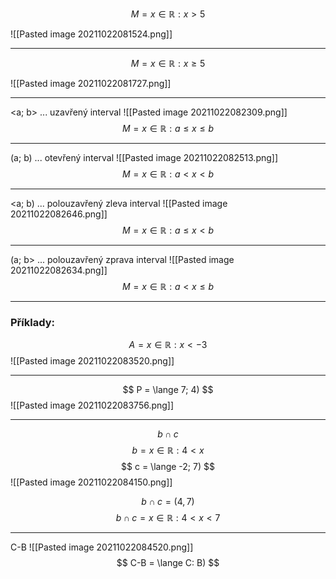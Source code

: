 $$ M = {x \in \mathbb{R}: x > 5} $$ 

![[Pasted image 20211022081524.png]]

---

$$ M = {x \in \mathbb{R}: x \geq 5} $$ 

![[Pasted image 20211022081727.png]]

---

<a; b> ... uzavřený interval
![[Pasted image 20211022082309.png]]
$$ M = {x \in \mathbb{R}: a \leq x \leq b} $$

---
(a; b) ... otevřený interval
![[Pasted image 20211022082513.png]]
$$ M = {x \in \mathbb{R}: a < x < b} $$

---

<a; b) ... polouzavřený  zleva interval
![[Pasted image 20211022082646.png]]
$$ M = {x \in \mathbb{R}: a \leq x < b} $$
 
---
(a; b> ... polouzavřený  zprava interval
![[Pasted image 20211022082634.png]]
$$ M = {x \in \mathbb{R}: a < x \leq b} $$

---

### Příklady:

$$ A = {x \in \mathbb{R}: x < -3} $$ 
![[Pasted image 20211022083520.png]]
 
 ---
 
 $$ P = \lange 7; 4) $$
 ![[Pasted image 20211022083756.png]]
 
 ---
 
 $$ b \cap c $$
 $$ b = {x \in \mathbb{R}: 4 < x} $$
 $$ c = \lange -2; 7) $$
 ![[Pasted image 20211022084150.png]]
 
 $$ b \cap c = (4, 7) $$
 $$ b \cap c = {x \in \mathbb{R}: 4 < x < 7 } $$
 
 ---
 
 C-B
 ![[Pasted image 20211022084520.png]]
 $$ C-B = \lange C: B) $$